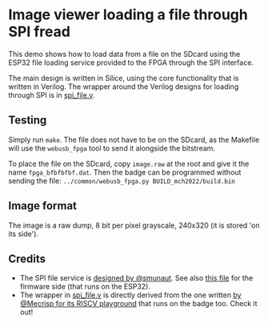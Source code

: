 # Image viewer loading a file through SPI fread

This demo shows how to load data from a file on the SDcard using the ESP32 file
loading service provided to the FPGA through the SPI interface.

The main design is written in Silice, using the core functionality that is written in Verilog.
The wrapper around the Verilog designs for loading through SPI is in [spi_file.v](spi_file.v).

## Testing

Simply run `make`. The file does not have to be on the SDcard, as the Makefile will use
the `webusb_fpga` tool to send it alongside the bitstream.

To place the file on the SDcard, copy `image.raw` at the root and give it the name `fpga_bfbfbfbf.dat`.
Then the badge can be programmed without sending the file:
```../common/webusb_fpga.py BUILD_mch2022/build.bin```

## Image format

The image is a raw dump, 8 bit per pixel grayscale, 240x320 (it is stored 'on its side').

## Credits
- The SPI file service is [designed by @smunaut](https://github.com/badgeteam/mch2022-firmware-ice40/tree/master/cores/spi_slave). See also [this file](https://github.com/badgeteam/mch2022-firmware-esp32/blob/master/main/fpga_download.c) for the firmware side (that runs on the ESP32).
- The wrapper in [spi_file.v](spi_file.v) is directly derived from the one written [by @Mecrisp for its RISCV playground](https://github.com/badgeteam/mch2022-firmware-ice40/tree/master/projects/RISCV-Playground) that runs on the badge too. Check it out!
